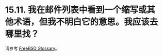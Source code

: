 # 15.11. 我在邮件列表中看到一个缩写或其他术语，但我不明白它的意思。我应该去哪里找？

请参考 [FreeBSD Glossary](https://docs.freebsd.org/en/books/handbook/#freebsd-glossary)。

